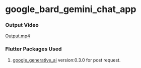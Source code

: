 # google_bard_gemini_chat_app

### Output Video

[Output.mp4](Output.mp4)

### Flutter Packages Used

1. [google_generative_ai](https://pub.dev/packages/google_generative_ai) version:0.3.0 for post
   request.
